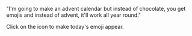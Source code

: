 "I'm going to make an advent calendar but instead of chocolate, you get emojis and instead of advent, it'll work all year round."

Click on the icon to make today's emoji appear.
